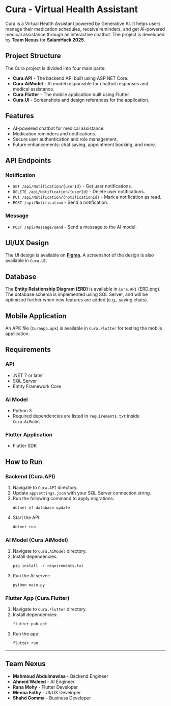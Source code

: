 # Cura - Virtual Health Assistant

Cura is a Virtual Health Assistant powered by Generative AI. It helps users manage their medication schedules, receive reminders, and get AI-powered medical assistance through an interactive chatbot. The project is developed by **Team Nexus** for **SalamHack 2025**.

## Project Structure

The Cura project is divided into four main parts:

- **Cura.API** - The backend API built using ASP.NET Core.
- **Cura.AiModel** - AI model responsible for chatbot responses and medical assistance.
- **Cura.Flutter** - The mobile application built using Flutter.
- **Cura.UI** - Screenshots and design references for the application.

## Features

- AI-powered chatbot for medical assistance.
- Medication reminders and notifications.
- Secure user authentication and role management.
- Future enhancements: chat saving, appointment booking, and more.

## API Endpoints

### Notification
- `GET /api/Notification/{userId}` - Get user notifications.
- `DELETE /api/Notification/{userId}` - Delete user notifications.
- `PUT /api/Notification/{notificationId}` - Mark a notification as read.
- `POST /api/Notification` - Send a notification.

### Message
- `POST /api/Message/send` - Send a message to the AI model.

## UI/UX Design

The UI design is available on **[Figma](https://www.figma.com/design/YelgBTpdxbwS7nmAHuGUvX/Slack?node-id=0-1&t=KEl2cCTIPInWkBhB-1)**.
A screenshot of the design is also available in `Cura.UI`.

## Database

The **Entity Relationship Diagram (ERD)** is available in `Cura.API` (ERD.png). The database schema is implemented using SQL Server, and will be optimized further when new features are added (e.g., saving chats).

## Mobile Application

An APK file (`CuraApp.apk`) is available in `Cura.Flutter` for testing the mobile application.

## Requirements

### API
- .NET 7 or later
- SQL Server
- Entity Framework Core

### AI Model
- Python 3
- Required dependencies are listed in `requirements.txt` inside `Cura.AiModel`

### Flutter Application
- Flutter SDK

## How to Run

### Backend (Cura.API)
1. Navigate to `Cura.API` directory.
2. Update `appsettings.json` with your SQL Server connection string.
3. Run the following command to apply migrations:
   ```sh
   dotnet ef database update
   ```
4. Start the API:
   ```sh
   dotnet run
   ```

### AI Model (Cura.AiModel)
1. Navigate to `Cura.AiModel` directory.
2. Install dependencies:
   ```sh
   pip install -r requirements.txt
   ```
3. Run the AI server:
   ```sh
   python main.py
   ```

### Flutter App (Cura.Flutter)
1. Navigate to `Cura.Flutter` directory.
2. Install dependencies:
   ```sh
   flutter pub get
   ```
3. Run the app:
   ```sh
   flutter run
   ```

---

## Team Nexus
- **Mahmoud Abdulmawlaa** - Backend Engineer
- **Ahmed Waleed** - AI Engineer
- **Rana Mohy** - Flutter Developer
- **Menna Fathy** - UI/UX Developer
- **Shahd Gomma** - Business Developer

